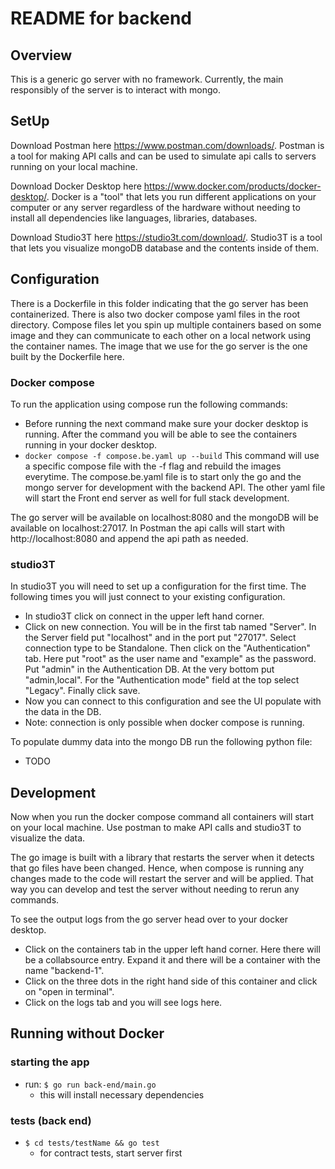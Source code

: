 # README for backend

## Overview

This is a generic go server with no framework. Currently, the main responsibly of the server is to interact with mongo.

## SetUp

Download Postman here https://www.postman.com/downloads/. Postman is a tool for making API calls and can be used to simulate api calls to servers running on your local machine.

Download Docker Desktop here https://www.docker.com/products/docker-desktop/. Docker is a "tool" that lets you run different applications on your computer or any server regardless of the hardware without needing to install all dependencies like languages, libraries, databases.

Download Studio3T here https://studio3t.com/download/. Studio3T is a tool that lets you visualize mongoDB database and the contents inside of them.

## Configuration

There is a Dockerfile in this folder indicating that the go server has been containerized. There is also two docker compose yaml files in the root directory. Compose files let you spin up multiple containers based on some image and they can communicate to each other on a local network using the container names. The image that we use for the go server is the one built by the Dockerfile here.

### Docker compose

To run the application using compose run the following commands:

- Before running the next command make sure your docker desktop is running. After the command you will be able to see the containers running in your docker desktop.
- `docker compose -f compose.be.yaml up --build` This command will use a specific compose file with the -f flag and rebuild the images everytime. The compose.be.yaml file is to start only the go and the mongo server for development with the backend API. The other yaml file will start the Front end server as well for full stack development.

The go server will be available on localhost:8080 and the mongoDB will be available on localhost:27017.
In Postman the api calls will start with http://localhost:8080 and append the api path as needed.

### studio3T

In studio3T you will need to set up a configuration for the first time. The following times you will just connect to your existing configuration.

- In studio3T click on connect in the upper left hand corner.
- Click on new connection. You will be in the first tab named "Server". In the Server field put "localhost" and in the port put "27017". Select connection type to be Standalone. Then click on the "Authentication" tab. Here put "root" as the user name and "example" as the password. Put "admin" in the Authentication DB. At the very bottom put "admin,local". For the "Authentication mode" field at the top select "Legacy". Finally click save.
- Now you can connect to this configuration and see the UI populate with the data in the DB.
- Note: connection is only possible when docker compose is running.

To populate dummy data into the mongo DB run the following python file:

- TODO

## Development

Now when you run the docker compose command all containers will start on your local machine. Use postman to make API calls and studio3T to visualize the data.

The go image is built with a library that restarts the server when it detects that go files have been changed. Hence, when compose is running any changes made to the code will restart the server and will be applied. That way you can develop and test the server without needing to rerun any commands.

To see the output logs from the go server head over to your docker desktop.

- Click on the containers tab in the upper left hand corner. Here there will be a collabsource entry. Expand it and there will be a container with the name "backend-1".
- Click on the three dots in the right hand side of this container and click on "open in terminal".
- Click on the logs tab and you will see logs here.

## Running without Docker

### starting the app

- run: `$ go run back-end/main.go`
  - this will install necessary dependencies

### tests (back end)

- `$ cd tests/testName && go test`
  - for contract tests, start server first
